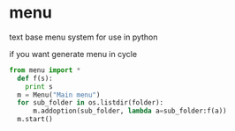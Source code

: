 # menu
text base menu system for use in python

if you want generate menu in cycle
```python
from menu import *
  def f(s):
    print s
  m = Menu("Main menu")
  for sub_folder in os.listdir(folder):
      m.addoption(sub_folder, lambda a=sub_folder:f(a))
  m.start()
  ```
